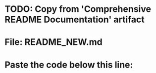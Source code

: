 # TODO: Copy from 'Comprehensive README Documentation' artifact
# File: README_NEW.md

# Paste the code below this line:
